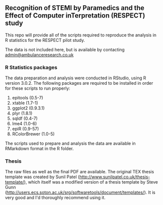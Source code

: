 ## Recognition of STEMI by Paramedics and the Effect of Computer inTerpretation (RESPECT) study

This repo will provide all of the scripts required to reproduce the analysis in R statistics for the RESPECT pilot study.

The data is not included here, but is available by contacting admin@ambulanceresearch.co.uk

### R Statistics packages

The data preparation and analysis were conducted in RStudio, using R version 3.0.2.
The following packages are required to be installed in order for these scripts to run properly:

1. epitools (0.5-7)
2. xtable (1.7-1)
3. ggplot2 (0.9.3.1)
4. plyr (1.8.1)
5. sqldf (0.4-7)
6. lme4 (1.0-6)
7. epiR (0.9-57)
8. RColorBrewer (1.0-5)

The scripts used to prepare and analysis the data are available in RMarkdown format in the R folder.


### Thesis

The raw files as well as the final PDF are available.  The original TEX thesis template was created by Sunil Patel (http://www.sunilpatel.co.uk/thesis-template/), which itself was a modified version of a thesis template by Steve Gunn (http://users.ecs.soton.ac.uk/srg/softwaretools/document/templates/).  It is very good and I'd thoroughly recommend using it.
